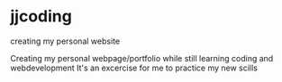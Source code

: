 # jjcoding
creating my personal website

Creating my personal webpage/portfolio while still learning coding and webdevelopment
It's an excercise for me to practice my new scills
